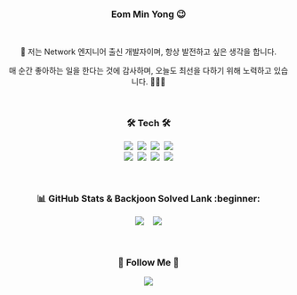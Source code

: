 <h3 align="center"> Eom Min Yong 😉 </h3><br>

<p align="center">
	🚀 저는 Network 엔지니어 출신 개발자이며, 항상 발전하고 싶은 생각을 합니다. 
</p>
<p align="center">
	매 순간 좋아하는 일을 한다는 것에 감사하며, 오늘도 최선을 다하기 위해 노력하고 있습니다. 🏄🏻‍♂️
</p><br>

<h3 align="center"> 🛠 Tech 🛠 </h3>
<p align="center"> 
	<img src="https://img.shields.io/badge/JAVA-007396?style=for-the-badge&logo=java&logoColor=white">&nbsp  
	<img src="https://img.shields.io/badge/SpringBoot-6DB33F?style=for-the-badge&logo=SpringBoot&logoColor=white">&nbsp  
	<img src="https://img.shields.io/badge/Spring-6DB33F?style=for-the-badge&logo=Spring&logoColor=white">&nbsp  
	<img src="https://img.shields.io/badge/mysql-4479A1?style=for-the-badge&logo=mysql&logoColor=white"><br> 
	<img src="https://img.shields.io/badge/oracle-%23F80000.svg?&style=for-the-badge&logo=oracle&logoColor=white" />&nbsp
	<img src="https://img.shields.io/badge/Slack-4A154B?style=for-the-badge&logo=Slack&logoColor=white">&nbsp
	<img src="https://img.shields.io/badge/Intellij IDEA-000000?style=for-the-badge&logo=IntellijIDEA&logoColor=white">&nbsp
 	<img src="https://img.shields.io/badge/git-%23F05032.svg?&style=for-the-badge&logo=git&logoColor=white">
</p><br>

<h3 align="center"> 📊 GitHub Stats & Backjoon Solved Lank :beginner:</h3>
<p align="center"> 
	<img src="https://github-readme-stats.vercel.app/api?username=MinYongUm&show_icons=true&theme=radical"/>&nbsp&nbsp&nbsp
	<img src="http://mazassumnida.wtf/api/generate_badge?boj=codetestminyong"/>
</p><br>  

<h3 align="center">🌈 Follow Me 🌈</h3>
<p align="center">
	<a href="mailto:minyong_e89@naver.com"><img src="https://img.shields.io/badge/naver-%2303C75A.svg?&style=for-the-badge&logo=naver&logoColor=white"&link=minyong_e89@naver.com"/></a>
</p>
